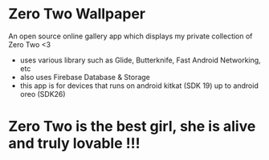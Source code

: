 # Zero Two Wallpaper
An open source online gallery app which displays my private collection of Zero Two <3

- uses various library such as Glide, Butterknife, Fast Android Networking, etc
- also uses Firebase Database & Storage
- this app is for devices that runs on android kitkat (SDK 19) up to android oreo (SDK26)


# Zero Two is the best girl, she is alive and truly lovable !!!


